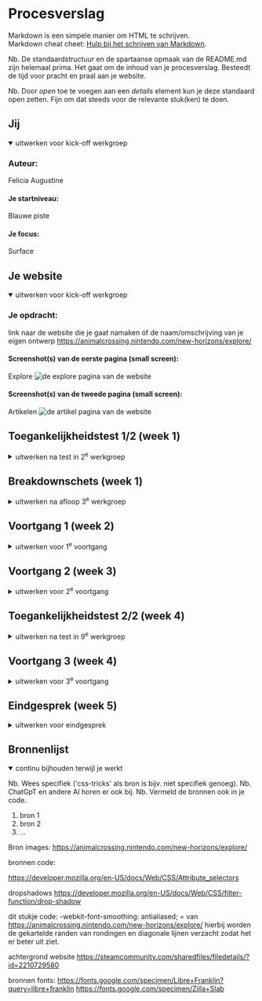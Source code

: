 # Procesverslag
Markdown is een simpele manier om HTML te schrijven.  
Markdown cheat cheet: [Hulp bij het schrijven van Markdown](https://github.com/adam-p/markdown-here/wiki/Markdown-Cheatsheet).

Nb. De standaardstructuur en de spartaanse opmaak van de README.md zijn helemaal prima. Het gaat om de inhoud van je procesverslag. Besteedt de tijd voor pracht en praal aan je website.

Nb. Door *open* toe te voegen aan een *details* element kun je deze standaard open zetten. Fijn om dat steeds voor de relevante stuk(ken) te doen.





## Jij

<details open>
  <summary>uitwerken voor kick-off werkgroep</summary>

  ### Auteur:
Felicia Augustine 

  #### Je startniveau:
Blauwe piste 

  #### Je focus:
Surface

</details>





## Je website

<details open>
  <summary>uitwerken voor kick-off werkgroep</summary>

  ### Je opdracht:
  link naar de website die je gaat namaken óf de naam/omschrijving van je eigen ontwerp
https://animalcrossing.nintendo.com/new-horizons/explore/

  #### Screenshot(s) van de eerste pagina (small screen): 
Explore
  <img src="./readme-images/websiteimg1.png" width="375px" alt="de explore pagina van de website">

  #### Screenshot(s) van de tweede pagina (small screen):
Artikelen
  <img src="./readme-images/" width="375px" alt="de artikel pagina van de website">
 
</details>



## Toegankelijkheidstest 1/2 (week 1)

<details>
  <summary>uitwerken na test in 2<sup>e</sup> werkgroep</summary>

  ### Bevindingen
  Lijst met je bevindingen die in de test naar voren kwamen:
  kleurenblindheid (geel)
- De tekst en plaatjes zijn nog duidelijk te zien, de kleuren wijken wel af van het orgineel. 
Combined loss diabetic eye disease 
- Het is lastig om tekst te lezen, vooral de kleine teksten zin lastig.
- Omdat veel dingen dichtbij elkaar staan kun je ze moeilijk zien. 

Screenreader test
- Bij de links geeft het bij buy now en learn more niet aan wat je kan leren of kopen.
- het geeft niet aan waar je naar toe gaat op de homepage.
- bepaalde link naar andere websites hebben geen goede beschrijving.

- de pagina kondigt de video op de homepage niet aan en heeft geen discriptie

</details>



## Breakdownschets (week 1)

<details>
  <summary>uitwerken na afloop 3<sup>e</sup> werkgroep</summary>

  ### de hele pagina: 
  <img src="./readme-images/brekdownschets2.pdf" width="375px" alt="breakdown van de hele explore pagina">

   <img src="./readme-images/breakdowns3chets-100.jpg" width="375px" alt="breakdown van de hele artikel pagina.">

  ### dynamisch deel van pagina: 


</details>





## Voortgang 1 (week 2)

<details>
  <summary>uitwerken voor 1<sup>e</sup> voortgang</summary>

  ### Stand van zaken
  hier dit ging goed & dit was lastig (neem ook screenshots op van delen van je website en code)

  Ik heb vorige week mijn html skelet gemaakt (alle plaatjes, tekst etc. zitten er in ik moet alleen nog de videos er inzetten.). Deze week ben ik bezig geweest met de start van de opmaak. 
  - Ik heb alle h1,h2 en p's een kleur gegeven met css variables
  - Ik het het overgrootte gedeelte van de navigatie bar gemaakt.

<img src="./readme-images/voortgang1.png" width="375px" alt="screenshot van animal crossing explore pagina">
<img src="./readme-images/voortgang.png" width="375px" alt="screenshot van animal crossing menu">

  ### Agenda voor meeting
  samen met je groepje opstellen

  | Felicia     | student 2          | student 3    | student 4        |
  | ---            | ---                | ---          | ---              |
  | vragen over    | en dit             | en ik dit    | en dan ik dat    |
  | gebruik van  | dit als er tijd is | nog een punt | dit wil ik zeker |
  | ...            | ...                | ...          | ...              |

Felicia
-Vragen over gebruik van h1,h2,h3. er zijn bepaalde stukjes in de tekst waar het niet helemaal duidelijk is of het een h2 of h3 moet zijn.
-Moet ik ook zelf dingen toevoegen of moet ik alleen de pagina na coderen?
-hoe programeer ik dat items na 1s tevoorschijn komen?



  ### Verslag van meeting
  hier na afloop snel de uitkomsten van de meeting vastleggen

  - maak gebruik later van intersect voor die pop up animatie ding
  -je hoeft niet verplicht zelf nog code toe te voegen aan je pagina
  - doe het stap voor stap begin met html
  - die breakdownschets moet nog dynamische delen er in 

</details>





## Voortgang 2 (week 3)

<details>
  <summary>uitwerken voor 2<sup>e</sup> voortgang</summary>

  ### Stand van zaken
  hier dit ging goed & dit was lastig (neem ook screenshots op van delen van je website en code)
  ik ben niet heel veel verder gekomen deze week. Ik ben nu bezig met het maken van een image slider, maar dit is vrij lastig. Ook wil ik nog de videos in mijn website zetten want dit heb ik ook nog niet gedaan.



  ### Agenda voor meeting
  samen met je groepje opstellen

  | student 1      | student 2          | student 3    | student 4        |
  | ---            | ---                | ---          | ---              |
  | dit bespreken  | en dit             | en ik dit    | en dan ik dat    |
  | en dat ook nog | dit als er tijd is | nog een punt | dit wil ik zeker |
  | ...            | ...                | ...          | ...              |

felicia:
- Hoe maak ik een imageslider...
- Hoe krijg ik de background image van de site ACNH met het bewegende beeld...
- Hoe zorg ik dat mijn videos correct werken in html zonder dat het andere elemeten weghaalt
- kan ik de sections wel gebruiken aangezien niet in alle sections een directe h2 is?



  ### Verslag van meeting
  hier na afloop snel de uitkomsten van de meeting vastleggen

  - punt 1
  - punt 2
  - nog een punt
- ...

- Maak van de sections articles dit past er beter bij.
- om achtergrond te laten bewegen gebruik background positions en dan kan je hem bewegen met cijfers.
- vier afbeeldingen naast elkaar zetten en dan van links naar recht scrollen. overflow x-scroll op de parent.
- toegankelijkheid videos: captions erbij zetten.
- html code netter maken, is nu erg rommelig.
- alles wat puur voor styling is kan je een div gebruiken
</details>





## Toegankelijkheidstest 2/2 (week 4)

<details>
  <summary>uitwerken na test in 9<sup>e</sup> werkgroep</summary>

  ### Bevindingen
  Lijst met je bevindingen die in de test naar voren kwamen (geef ook aan wat er verbeterd is):

</details>





## Voortgang 3 (week 4)

<details>
  <summary>uitwerken voor 3<sup>e</sup> voortgang</summary>

  ### Stand van zaken
  hier dit ging goed & dit was lastig (neem ook screenshots op van delen van je website en code)


  ### Agenda voor meeting
  samen met je groepje opstellen

  | student 1      | student 2          | student 3    | student 4        |
  | ---            | ---                | ---          | ---              |
  | dit bespreken  | en dit             | en ik dit    | en dan ik dat    |
  | en dat ook nog | dit als er tijd is | nog een punt | dit wil ik zeker |
  | ...            | ...                | ...          | ...              |


  ### Verslag van meeting
  hier na afloop snel de uitkomsten van de meeting vastleggen

  - punt 1
  - punt 2
  - nog een punt
  - ...

</details>





## Eindgesprek (week 5)

<details>
  <summary>uitwerken voor eindgesprek</summary>

  ### Je uitkomst - karakteristiek screenshots:
  <img src="readme-images/dummy-plaatje.jpg" width="375px" alt="uitomst opdracht 1">


  ### Dit ging goed/Heb ik geleerd: 
  Korte omschrijving met plaatjes

  <img src="readme-images/dummy-plaatje.jpg" width="375px" alt="top">


  ### Dit was lastig/Is niet gelukt:
  Korte omschrijving met plaatjes

  <img src="readme-images/dummy-plaatje.jpg" width="375px" alt="bummer">
</details>





## Bronnenlijst

<details open>
  <summary>continu bijhouden terwijl je werkt</summary>

  Nb. Wees specifiek ('css-tricks' als bron is bijv. niet specifiek genoeg). 
  Nb. ChatGpT en andere AI horen er ook bij.
  Nb. Vermeld de bronnen ook in je code.

  1. bron 1
  2. bron 2
  3. ...

  Bron images:
  https://animalcrossing.nintendo.com/new-horizons/explore/


  bronnen code:

  https://developer.mozilla.org/en-US/docs/Web/CSS/Attribute_selectors

  dropshadows
  https://developer.mozilla.org/en-US/docs/Web/CSS/filter-function/drop-shadow


  dit stukje code:    -webkit-font-smoothing: antialiased; 
  = van https://animalcrossing.nintendo.com/new-horizons/explore/
  hierbij worden de gekartelde randen van rondingen en diagonale lijnen verzacht zodat het er beter uit ziet.

  achtergrond website
  https://steamcommunity.com/sharedfiles/filedetails/?id=2210729580


  bronnen fonts: 
  https://fonts.google.com/specimen/Libre+Franklin?query=libre+franklin
  https://fonts.google.com/specimen/Zilla+Slab
</details>